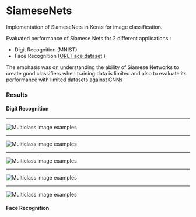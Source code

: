 # SiameseNets
Implementation of SiameseNets in Keras for image classification.

Evaluated performance of Siamese Nets for 2 different applications :
- Digit Recognition (MNIST)
- Face Recognition ([ORL Face dataset](https://www.cl.cam.ac.uk/research/dtg/attarchive/facedatabase.html) )

The emphasis was on understanding the ability of Siamese Networks to create good classifiers when training data is limited and also to evaluate its performance with limited datasets against CNNs

### Results
#### Digit Recognition

***
![Multiclass image examples](https://i.ibb.co/HCpCT19/Webp-net-resizeimage.png)
***
![Multiclass image examples](https://i.ibb.co/X4ywGPZ/Webp-net-resizeimage-1.png)
***
![Multiclass image examples](https://i.ibb.co/HLyFPcG/Webp-net-resizeimage-2.png)
***
![Multiclass image examples](https://i.ibb.co/GsBB9xw/Webp-net-resizeimage-3.png)
***
![Multiclass image examples](https://i.ibb.co/GVZJVQB/Webp-net-resizeimage-4.png)

#### Face Recognition



